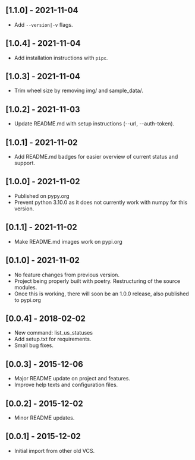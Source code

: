 ## [1.1.0] - 2021-11-04
- Add `--version|-v` flags.

## [1.0.4] - 2021-11-04
- Add installation instructions with `pipx`.

## [1.0.3] - 2021-11-04
- Trim wheel size by removing img/ and sample_data/.

## [1.0.2] - 2021-11-03
- Update README.md with setup instructions (--url, --auth-token).

## [1.0.1] - 2021-11-02
- Add README.md badges for easier overview of current status and support.

## [1.0.0] - 2021-11-02
- Published on pypy.org
- Prevent python 3.10.0 as it does not currently work with numpy for this version.

## [0.1.1] - 2021-11-02
- Make README.md images work on pypi.org

## [0.1.0] - 2021-11-02
- No feature changes from previous version.
- Project being properly built with poetry. Restructuring of the source modules.
- Once this is working, there will soon be an 1.0.0 release, also published to pypi.org

## [0.0.4] - 2018-02-02
- New command: list_us_statuses
- Add setup.txt for requirements.
- Small bug fixes.

## [0.0.3] - 2015-12-06
- Major README update on project and features.
- Improve help texts and configuration files.

## [0.0.2] - 2015-12-02
- Minor README updates.

## [0.0.1] - 2015-12-02
- Initial import from other old VCS.
